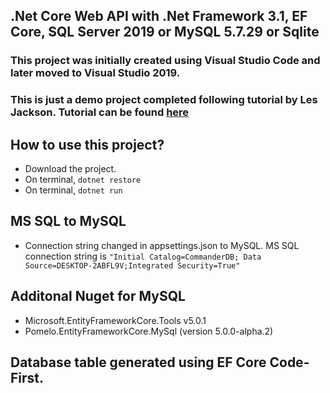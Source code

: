 ## .Net Core Web API with .Net Framework 3.1, EF Core, SQL Server 2019 or MySQL 5.7.29 or Sqlite

### This project was initially created using Visual Studio Code and later moved to Visual Studio 2019.

### This is just a demo project completed following tutorial by Les Jackson. Tutorial can be found [here](https://www.youtube.com/watch?v=fmvcAzHpsk8&t=10747s)

## How to use this project?

- Download the project.
- On terminal, `dotnet restore`
- On terminal, `dotnet run`

## MS SQL to MySQL

- Connection string changed in appsettings.json to MySQL.
  MS SQL connection string is `"Initial Catalog=CommanderDB; Data Source=DESKTOP-2ABFL9V;Integrated Security=True"`

## Additonal Nuget for MySQL

- Microsoft.EntityFrameworkCore.Tools v5.0.1
- Pomelo.EntityFrameworkCore.MySql (version 5.0.0-alpha.2)

## Database table generated using EF Core Code-First.
